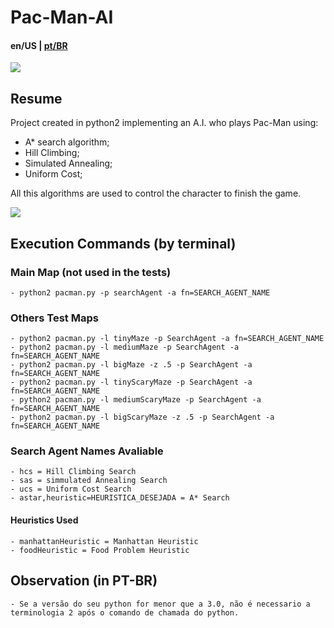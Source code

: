 # Pac-Man-AI
#### en/US | <a href="https://github.com/leoGCoelho/PacMan-AI/blob/master/README_PTBR">pt/BR</a>
<img src="http://ai.berkeley.edu/projects/release/search/v1/001/maze.png" width="auto">

## Resume
Project created in python2 implementing an A.I. who plays Pac-Man using:
  - A* search algorithm;
  - Hill Climbing;
  - Simulated Annealing;
  - Uniform Cost;
  
 All this algorithms are used to control the character to finish the game.
 
 <img src="http://ai.berkeley.edu/images/pacman_game.gif" width="auto">
 
## Execution Commands (by terminal)

### Main Map (not used in the tests)
    - python2 pacman.py -p searchAgent -a fn=SEARCH_AGENT_NAME

### Others Test Maps
    - python2 pacman.py -l tinyMaze -p SearchAgent -a fn=SEARCH_AGENT_NAME
    - python2 pacman.py -l mediumMaze -p SearchAgent -a fn=SEARCH_AGENT_NAME
    - python2 pacman.py -l bigMaze -z .5 -p SearchAgent -a fn=SEARCH_AGENT_NAME
    - python2 pacman.py -l tinyScaryMaze -p SearchAgent -a fn=SEARCH_AGENT_NAME
    - python2 pacman.py -l mediumScaryMaze -p SearchAgent -a fn=SEARCH_AGENT_NAME
    - python2 pacman.py -l bigScaryMaze -z .5 -p SearchAgent -a fn=SEARCH_AGENT_NAME

### Search Agent Names Avaliable
    - hcs = Hill Climbing Search
    - sas = simmulated Annealing Search
    - ucs = Uniform Cost Search
    - astar,heuristic=HEURISTICA_DESEJADA = A* Search

#### Heuristics Used
    - manhattanHeuristic = Manhattan Heuristic
    - foodHeuristic = Food Problem Heuristic
    
## Observation (in PT-BR)
    - Se a versão do seu python for menor que a 3.0, não é necessario a terminologia 2 após o comando de chamada do python.
